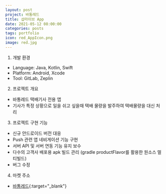 ```yaml
---
layout: post
project: 바통레드
title: 샵라이브 App
date: 2021-05-12 08:00:00 
categories: posts 
tags: portfolio
icon: red_AppIcon.png
image: red.jpg
---
```


1) 개발 환경  
 - Language: Java, Kotlin, Swift
 - Platform: Android, Xcode
 - Tool: GitLab, Zeplin

2) 프로젝트 개요  
 - 바통레드 택배기사 전용 앱
 - 기사가 특정 상황으로 일을 쉬고 싶을때 택배 물량을 발주하여 택배물량을 대신 처리

3) 프로젝트 구현 기능  
 - 신규 안드로이드 버전 대응
 - Push 관련 앱 네비게이션 기능 구현  
 - 서버 API 및 서버 연동 기능 유지 보수  
 - 다수의 고객사 배포용 apk 빌드 관리 (gradle productFlavor를 활용한 원소스 멀티빌드)  
 - 버그 수정  
 
4) 마켓 주소  
 - [바통레드](https://play.google.com/store/apps/details?id=battong.connect.kr.battong_order){:target="_blank"}  
 
